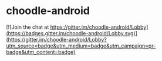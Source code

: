 # choodle-android

[![Join the chat at https://gitter.im/choodle-android/Lobby](https://badges.gitter.im/choodle-android/Lobby.svg)](https://gitter.im/choodle-android/Lobby?utm_source=badge&utm_medium=badge&utm_campaign=pr-badge&utm_content=badge)